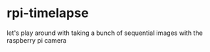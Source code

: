 # rpi-timelapse
let's play around with taking a bunch of sequential images with the raspberry pi camera

